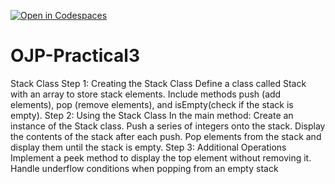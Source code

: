[![Open in Codespaces](https://classroom.github.com/assets/launch-codespace-2972f46106e565e64193e422d61a12cf1da4916b45550586e14ef0a7c637dd04.svg)](https://classroom.github.com/open-in-codespaces?assignment_repo_id=17653595)
# OJP-Practical3
Stack Class
Step 1: Creating the Stack Class
	 Define a class called Stack with an array to store stack elements.
	 Include methods push (add elements), pop (remove elements), and
	isEmpty(check if the stack is empty).
Step 2: Using the Stack Class
	 In the main method:
	 Create an instance of the Stack class.
	 Push a series of integers onto the stack.
	 Display the contents of the stack after each push.
	 Pop elements from the stack and display them until the stack is empty.
Step 3: Additional Operations
	 Implement a peek method to display the top element without removing it.
	 Handle underflow conditions when popping from an empty stack
